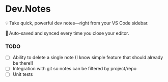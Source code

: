 # Dev.Notes

💡 Take quick, powerful dev notes—right from your VS Code sidebar.

📝 Auto-saved and synced every time you close your editor. 

### TODO
- [ ] Ability to delete a single note (I know simple feature that should already be there!)
- [ ] Integration with git so notes can be filtered by project/repo 
- [ ] Unit tests

